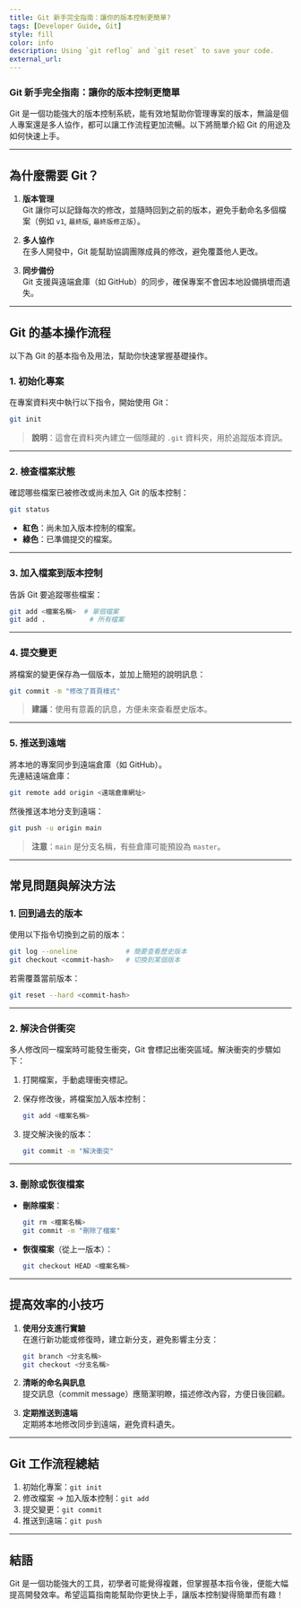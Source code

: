 ```yaml
---
title: Git 新手完全指南：讓你的版本控制更簡單?
tags: [Developer Guide, Git]
style: fill
color: info
description: Using `git reflog` and `git reset` to save your code.
external_url:
---
```


### Git 新手完全指南：讓你的版本控制更簡單

Git 是一個功能強大的版本控制系統，能有效地幫助你管理專案的版本，無論是個人專案還是多人協作，都可以讓工作流程更加流暢。以下將簡單介紹 Git 的用途及如何快速上手。

---

## 為什麼需要 Git？

1. **版本管理**  
   Git 讓你可以記錄每次的修改，並隨時回到之前的版本，避免手動命名多個檔案（例如 `v1`, `最終版`, `最終版修正版`）。
2. **多人協作**  
   在多人開發中，Git 能幫助協調團隊成員的修改，避免覆蓋他人更改。

3. **同步備份**  
   Git 支援與遠端倉庫（如 GitHub）的同步，確保專案不會因本地設備損壞而遺失。

---

## Git 的基本操作流程

以下為 Git 的基本指令及用法，幫助你快速掌握基礎操作。

### 1. 初始化專案

在專案資料夾中執行以下指令，開始使用 Git：

```bash
git init
```

> **說明**：這會在資料夾內建立一個隱藏的 `.git` 資料夾，用於追蹤版本資訊。

---

### 2. 檢查檔案狀態

確認哪些檔案已被修改或尚未加入 Git 的版本控制：

```bash
git status
```

- **紅色**：尚未加入版本控制的檔案。
- **綠色**：已準備提交的檔案。

---

### 3. 加入檔案到版本控制

告訴 Git 要追蹤哪些檔案：

```bash
git add <檔案名稱>  # 單個檔案
git add .           # 所有檔案
```

---

### 4. 提交變更

將檔案的變更保存為一個版本，並加上簡短的說明訊息：

```bash
git commit -m "修改了首頁樣式"
```

> **建議**：使用有意義的訊息，方便未來查看歷史版本。

---

### 5. 推送到遠端

將本地的專案同步到遠端倉庫（如 GitHub）。  
先連結遠端倉庫：

```bash
git remote add origin <遠端倉庫網址>
```

然後推送本地分支到遠端：

```bash
git push -u origin main
```

> **注意**：`main` 是分支名稱，有些倉庫可能預設為 `master`。

---

## 常見問題與解決方法

### 1. 回到過去的版本

使用以下指令切換到之前的版本：

```bash
git log --oneline            # 簡要查看歷史版本
git checkout <commit-hash>   # 切換到某個版本
```

若需覆蓋當前版本：

```bash
git reset --hard <commit-hash>
```

---

### 2. 解決合併衝突

多人修改同一檔案時可能發生衝突，Git 會標記出衝突區域。解決衝突的步驟如下：

1. 打開檔案，手動處理衝突標記。
2. 保存修改後，將檔案加入版本控制：

   ```bash
   git add <檔案名稱>
   ```

3. 提交解決後的版本：

   ```bash
   git commit -m "解決衝突"
   ```

---

### 3. 刪除或恢復檔案

- **刪除檔案**：

  ```bash
  git rm <檔案名稱>
  git commit -m "刪除了檔案"
  ```

- **恢復檔案**（從上一版本）：

  ```bash
  git checkout HEAD <檔案名稱>
  ```

---

## 提高效率的小技巧

1. **使用分支進行實驗**  
   在進行新功能或修復時，建立新分支，避免影響主分支：

   ```bash
   git branch <分支名稱>
   git checkout <分支名稱>
   ```

2. **清晰的命名與訊息**  
   提交訊息（commit message）應簡潔明瞭，描述修改內容，方便日後回顧。

3. **定期推送到遠端**  
   定期將本地修改同步到遠端，避免資料遺失。

---

## Git 工作流程總結

1. 初始化專案：`git init`
2. 修改檔案 -> 加入版本控制：`git add`
3. 提交變更：`git commit`
4. 推送到遠端：`git push`

---

## 結語

Git 是一個功能強大的工具，初學者可能覺得複雜，但掌握基本指令後，便能大幅提高開發效率。希望這篇指南能幫助你更快上手，讓版本控制變得簡單而有趣！
